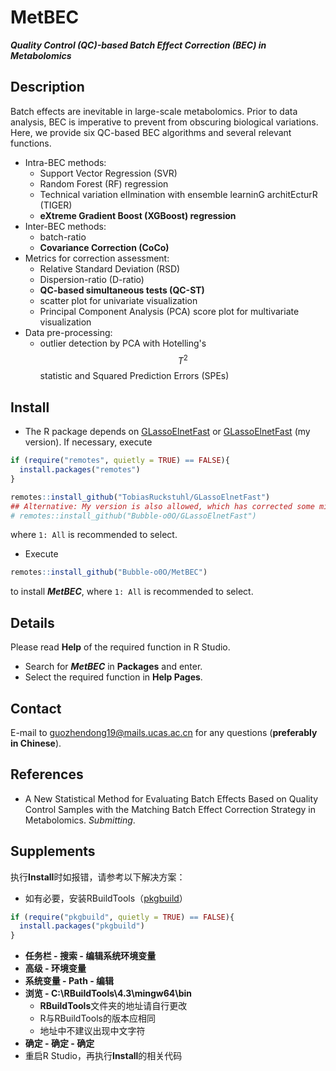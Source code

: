 # MetBEC
***Quality Control (QC)-based Batch Effect Correction (BEC) in Metabolomics***
## Description
Batch effects are inevitable in large-scale metabolomics. Prior to data analysis, BEC is imperative to prevent from obscuring biological variations. Here, we provide six QC-based BEC algorithms and several relevant functions.
- Intra-BEC methods:
  - Support Vector Regression (SVR)
  - Random Forest (RF) regression
  - Technical variation elImination with ensemble learninG architEcturR (TIGER)
  - **eXtreme Gradient Boost (XGBoost) regression**
- Inter-BEC methods:
  - batch-ratio
  - **Covariance Correction (CoCo)**
- Metrics for correction assessment:
  - Relative Standard Deviation (RSD)
  - Dispersion-ratio (D-ratio)
  - **QC-based simultaneous tests (QC-ST)**
  - scatter plot for univariate visualization
  - Principal Component Analysis (PCA) score plot for multivariate visualization
- Data pre-processing:
  - outlier detection by PCA with Hotelling's $$T^2$$ statistic and Squared Prediction Errors (SPEs) 
## Install
- The R package depends on [GLassoElnetFast](https://github.com/TobiasRuckstuhl/GLassoElnetFast) or [GLassoElnetFast](https://github.com/Bubble-o0O/GLassoElnetFast) (my version). If necessary, execute
```R
if (require("remotes", quietly = TRUE) == FALSE){
  install.packages("remotes")
}

remotes::install_github("TobiasRuckstuhl/GLassoElnetFast")
## Alternative: My version is also allowed, which has corrected some minor errors.
# remotes::install_github("Bubble-o0O/GLassoElnetFast")
```
where `1: All` is recommended to select. 
- Execute
```R
remotes::install_github("Bubble-o0O/MetBEC")
```
to install ***MetBEC***, where `1: All` is recommended to select.
## Details
Please read **Help** of the required function in R Studio.
- Search for ***MetBEC*** in **Packages** and enter.
- Select the required function in **Help Pages**.
## Contact
E-mail to <guozhendong19@mails.ucas.ac.cn> for any questions (**preferably in Chinese**).
## References
- A New Statistical Method for Evaluating Batch Effects Based on Quality Control Samples with the Matching Batch Effect Correction Strategy in Metabolomics. *Submitting*.
## Supplements
执行**Install**时如报错，请参考以下解决方案：
- 如有必要，安装RBuildTools（[pkgbuild](https://cran.r-project.org/web/packages/pkgbuild/index.html)）
```R
if (require("pkgbuild", quietly = TRUE) == FALSE){
  install.packages("pkgbuild")
}
```
- **任务栏 - 搜索 - 编辑系统环境变量**
- **高级 - 环境变量**
- **系统变量 - Path - 编辑**
- **浏览 - C:\RBuildTools\4.3\mingw64\bin**
  - **RBuildTools**文件夹的地址请自行更改
  - R与RBuildTools的版本应相同
  - 地址中不建议出现中文字符
- **确定 - 确定 - 确定**
- 重启R Studio，再执行**Install**的相关代码
